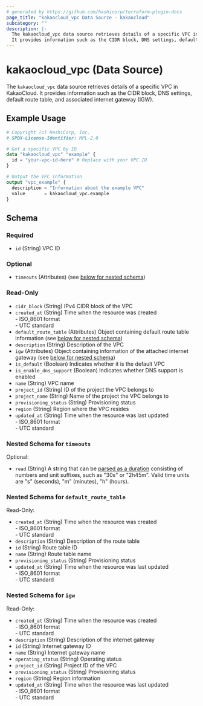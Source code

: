 ```yaml
---
# generated by https://github.com/hashicorp/terraform-plugin-docs
page_title: "kakaocloud_vpc Data Source - kakaocloud"
subcategory: ""
description: |-
  The kakaocloud_vpc data source retrieves details of a specific VPC in KakaoCloud.
  It provides information such as the CIDR block, DNS settings, default route table, and associated internet gateway (IGW).
---
```


# kakaocloud_vpc (Data Source)

The `kakaocloud_vpc` data source retrieves details of a specific VPC in KakaoCloud.
It provides information such as the CIDR block, DNS settings, default route table, and associated internet gateway (IGW).

## Example Usage

```terraform
# Copyright (c) HashiCorp, Inc.
# SPDX-License-Identifier: MPL-2.0

# Get a specific VPC by ID
data "kakaocloud_vpc" "example" {
  id = "your-vpc-id-here" # Replace with your VPC ID
}

# Output the VPC information
output "vpc_example" {
  description = "Information about the example VPC"
  value       = kakaocloud_vpc.example
}
```

<!-- schema generated by tfplugindocs -->
## Schema

### Required

- `id` (String) VPC ID

### Optional

- `timeouts` (Attributes) (see [below for nested schema](#nestedatt--timeouts))

### Read-Only

- `cidr_block` (String) IPv4 CIDR block of the VPC
- `created_at` (String) Time when the resource was created<br/> - ISO_8601 format<br/> - UTC standard
- `default_route_table` (Attributes) Object containing default route table information (see [below for nested schema](#nestedatt--default_route_table))
- `description` (String) Description of the VPC
- `igw` (Attributes) Object containing information of the attached internet gateway (see [below for nested schema](#nestedatt--igw))
- `is_default` (Boolean) Indicates whether it is the default VPC
- `is_enable_dns_support` (Boolean) Indicates whether DNS support is enabled
- `name` (String) VPC name
- `project_id` (String) ID of the project the VPC belongs to
- `project_name` (String) Name of the project the VPC belongs to
- `provisioning_status` (String) Provisioning status
- `region` (String) Region where the VPC resides
- `updated_at` (String) Time when the resource was last updated<br/> - ISO_8601 format<br/> - UTC standard

<a id="nestedatt--timeouts"></a>
### Nested Schema for `timeouts`

Optional:

- `read` (String) A string that can be [parsed as a duration](https://pkg.go.dev/time#ParseDuration) consisting of numbers and unit suffixes, such as "30s" or "2h45m". Valid time units are "s" (seconds), "m" (minutes), "h" (hours).


<a id="nestedatt--default_route_table"></a>
### Nested Schema for `default_route_table`

Read-Only:

- `created_at` (String) Time when the resource was created<br/> - ISO_8601 format<br/> - UTC standard
- `description` (String) Description of the route table
- `id` (String) Route table ID
- `name` (String) Route table name
- `provisioning_status` (String) Provisioning status
- `updated_at` (String) Time when the resource was last updated<br/> - ISO_8601 format<br/> - UTC standard


<a id="nestedatt--igw"></a>
### Nested Schema for `igw`

Read-Only:

- `created_at` (String) Time when the resource was created<br/> - ISO_8601 format<br/> - UTC standard
- `description` (String) Description of the internet gateway
- `id` (String) Internet gateway ID
- `name` (String) Internet gateway name
- `operating_status` (String) Operating status
- `project_id` (String) Project ID of the VPC
- `provisioning_status` (String) Provisioning status
- `region` (String) Region information
- `updated_at` (String) Time when the resource was last updated<br/> - ISO_8601 format<br/> - UTC standard
